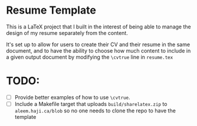 # Resume Template

This is a LaTeX project that I built in the interest of being able to manage the design of my resume separately from the content.

It's set up to allow for users to create their CV and their resume in the same document, and to have the ability to choose how much content to include in a given output document by modifying the `\cvtrue` line in `resume.tex`

# TODO:

- [ ] Provide better examples of how to use `\cvtrue`. 
- [ ] Include a Makefile target that uploads `build/sharelatex.zip` to `aleem.haji.ca/blob` so no one needs to clone the repo to have the template
